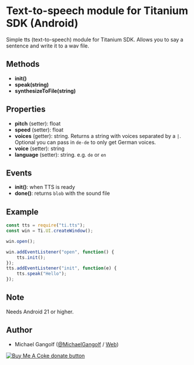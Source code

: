 # Text-to-speech module for Titanium SDK (Android)

Simple tts (text-to-speech) module for Titanium SDK. Allows you to say a sentence and write it to a wav file.

## Methods

-   <b>init()</b>
-   <b>speak(string)</b>
-   <b>synthesizeToFile(string)</b>

## Properties

-   <b>pitch</b> (setter): float
-   <b>speed</b> (setter): float
-   <b>voices</b> (getter): string. Returns a string with voices separated by a `|`. Optional you can pass in `de-de` to only get German voices.
-   <b>voice</b> (setter): string
-   <b>language</b> (setter): string. e.g. `de` or `en`

## Events

-   <b>init()</b>: when TTS is ready
-   <b>done()</b>: returns `blob` with the sound file

## Example

```js
const tts = require("ti.tts");
const win = Ti.UI.createWindow();

win.open();

win.addEventListener("open", function() {
	tts.init();
});
tts.addEventListener("init", function(e) {
	tts.speak("Hello");
});
```

## Note

Needs Android 21 or higher.


## Author

* Michael Gangolf (<a href="https://github.com/m1ga">@MichaelGangolf</a> / <a href="https://www.migaweb.de">Web</a>)

<span class="badge-buymeacoffee"><a href="https://www.buymeacoffee.com/miga" title="donate"><img src="https://img.shields.io/badge/buy%20me%20a%20coke-donate-orange.svg" alt="Buy Me A Coke donate button" /></a></span>

